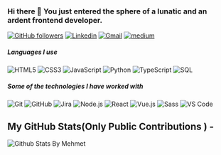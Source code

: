 ### Hi there 👋 You just entered the sphere of a lunatic and an ardent frontend developer.  

[![GitHub followers](https://img.shields.io/github/followers/mehmeteyupoglu.svg?style=social&label=Follow&maxAge=2592000)](https://github.com/mehmeteyupoglu?tab=followers)
[![Linkedin](https://img.shields.io/badge/-LinkedIn-blue?style=flat&logo=Linkedin&logoColor=white)](https://www.linkedin.com/in/mehmet-eyupoglu/)
[![Gmail](https://img.shields.io/badge/-Gmail-c14438?style=flat&logo=Gmail&logoColor=white)](mailto:mehmeteyupoglu2@gmail.com)
[![medium](https://aleen42.github.io/badges/src/medium.svg)](https://medium.com/@mehmeteyupoglu2)

##### Languages I use


![HTML5](https://img.shields.io/badge/-HTML5-000000?style=flat&logo=html5)
![CSS3](https://img.shields.io/badge/-CSS3-000000?style=flat&logo=html5)
![JavaScript](https://img.shields.io/badge/-JavaScript-000000?style=flat&logo=javascript)
![Python](https://img.shields.io/badge/-Python-000000?style=flat&logo=python)
![TypeScript](https://img.shields.io/badge/-TypeScript-000000?style=flat&logo=typescript)
![SQL](https://img.shields.io/badge/-SQL-000000?style=flat&logo=postgresql)

##### Some of the technologies I have worked with

![Git](https://img.shields.io/badge/-Git-222222?style=flat&logo=git&logoColor=F05032)
![GitHub](https://img.shields.io/badge/-GitHub-222222?style=flat&logo=github&logoColor=181717)
![Jira](https://img.shields.io/badge/-Jira-222222?style=flat&logo=jira-software&logoColor=white&logoColor=0052CC)
![Node.js](https://img.shields.io/badge/-Node.js-222222?style=flat&logo=node.js&logoColor=339933)
![React](https://img.shields.io/badge/-React-222222?style=flat&logo=React&logoColor=61DAFB)
![Vue.js](https://img.shields.io/badge/-Vue.js-222222?style=flat&logo=Vue&logoColor=61DAFB)
![Sass](https://img.shields.io/badge/-Sass-%23CC6699?style=flat-square&logo=sass&logoColor=ffffff)
![VS Code](http://img.shields.io/badge/-VS%20Code-007ACC?style=flat-square&logo=visual-studio-code&logoColor=ffffff)

## My GitHub Stats(Only Public Contributions ) -
  
  ![Github Stats By Mehmet](https://github-readme-stats.vercel.app/api?username=mehmeteyupoglu&show_icons=true&title_color=fff&icon_color=79ff97&text_color=9f9f9f&bg_color=151515)  
</br>
